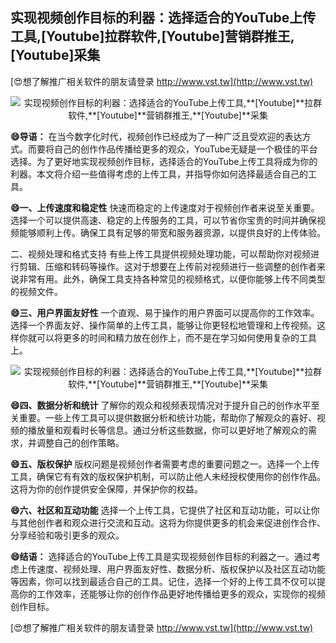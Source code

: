 ## **实现视频创作目标的利器：选择适合的YouTube上传工具,**[Youtube]**拉群软件,**[Youtube]**营销群推王,**[Youtube]**采集**

[😍想了解推广相关软件的朋友请登录 http://www.vst.tw](http://www.vst.tw)

 <center><img src="https://vst.tw/MP4/tuiguang/png/3.png" alt="实现视频创作目标的利器：选择适合的YouTube上传工具,**[Youtube]**拉群软件,**[Youtube]**营销群推王,**[Youtube]**采集"></center>

**😄导语：**
在当今数字化时代，视频创作已经成为了一种广泛且受欢迎的表达方式。而要将自己的创作作品传播给更多的观众，YouTube无疑是一个极佳的平台选择。为了更好地实现视频创作目标，选择适合的YouTube上传工具将成为你的利器。本文将介绍一些值得考虑的上传工具，并指导你如何选择最适合自己的工具。

**😄一、上传速度和稳定性**
快速而稳定的上传速度对于视频创作者来说至关重要。选择一个可以提供高速、稳定的上传服务的工具，可以节省你宝贵的时间并确保视频能够顺利上传。确保工具有足够的带宽和服务器资源，以提供良好的上传体验。

二、视频处理和格式支持
有些上传工具提供视频处理功能，可以帮助你对视频进行剪辑、压缩和转码等操作。这对于想要在上传前对视频进行一些调整的创作者来说非常有用。此外，确保工具支持各种常见的视频格式，以便你能够上传不同类型的视频文件。

**😄三、用户界面友好性**
一个直观、易于操作的用户界面可以提高你的工作效率。选择一个界面友好、操作简单的上传工具，能够让你更轻松地管理和上传视频。这样你就可以将更多的时间和精力放在创作上，而不是在学习如何使用复杂的工具上。

 <center><img src="https://vst.tw/MP4/tuiguang/png/4.png" alt="实现视频创作目标的利器：选择适合的YouTube上传工具,**[Youtube]**拉群软件,**[Youtube]**营销群推王,**[Youtube]**采集"></center>

**😄四、数据分析和统计**
了解你的观众和视频表现情况对于提升自己的创作水平至关重要。一些上传工具可以提供数据分析和统计功能，帮助你了解观众的喜好、视频的播放量和观看时长等信息。通过分析这些数据，你可以更好地了解观众的需求，并调整自己的创作策略。

**😄五、版权保护**
版权问题是视频创作者需要考虑的重要问题之一。选择一个上传工具，确保它有有效的版权保护机制，可以防止他人未经授权使用你的创作作品。这将为你的创作提供安全保障，并保护你的权益。

**😄六、社区和互动功能**
选择一个上传工具，它提供了社区和互动功能，可以让你与其他创作者和观众进行交流和互动。这将为你提供更多的机会来促进创作合作、分享经验和吸引更多的观众。

**😄结语：**
选择适合的YouTube上传工具是实现视频创作目标的利器之一。通过考虑上传速度、视频处理、用户界面友好性、数据分析、版权保护以及社区互动功能等因素，你可以找到最适合自己的工具。记住，选择一个好的上传工具不仅可以提高你的工作效率，还能够让你的创作作品更好地传播给更多的观众，实现你的视频创作目标。

[😍想了解推广相关软件的朋友请登录 http://www.vst.tw](http://www.vst.tw)



